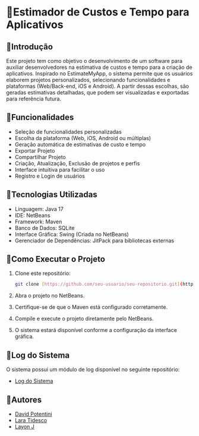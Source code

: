 #  📌Estimador de Custos e Tempo para Aplicativos

##  📝Introdução

Este projeto tem como objetivo o desenvolvimento de um software para auxiliar desenvolvedores na estimativa de custos e tempo para a criação de aplicativos. Inspirado no EstimateMyApp, o sistema permite que os usuários elaborem projetos personalizados, selecionando funcionalidades e plataformas (Web/Back-end, iOS e Android). A partir dessas escolhas, são geradas estimativas detalhadas, que podem ser visualizadas e exportadas para referência futura.

##  🎯Funcionalidades

* Seleção de funcionalidades personalizadas
* Escolha da plataforma (Web, iOS, Android ou múltiplas)
* Geração automática de estimativas de custo e tempo
* Exportar Projeto
* Compartilhar Projeto
* Criação, Atualização, Exclusão de projetos e perfis
* Interface intuitiva para facilitar o uso
* Registro e Login de usuários

##  🔧Tecnologias Utilizadas

* Linguagem: Java 17
* IDE: NetBeans
* Framework: Maven
* Banco de Dados: SQLite
* Interface Gráfica: Swing (Criada no NetBeans)
* Gerenciador de Dependências: JitPack para bibliotecas externas

## 🚀Como Executar o Projeto

1.  Clone este repositório:

    ```bash
    git clone [https://github.com/seu-usuario/seu-repositorio.git](https://github.com/seu-usuario/seu-repositorio.git)
    ```

2.  Abra o projeto no NetBeans.
3.  Certifique-se de que o Maven está configurado corretamente.
4.  Compile e execute o projeto diretamente pelo NetBeans.
5.  O sistema estará disponível conforme a configuração da interface gráfica.

##  📝Log do Sistema

O sistema possui um módulo de log disponível no seguinte repositório:

* [Log do Sistema](https://github.com/laratidesco/log)

##  👥Autores

* [David Potentini](https://github.com/DavidPotentini)
* [Lara Tidesco](https://github.com/laratidesco)
* [Layon J](https://github.com/Layonj3000)
